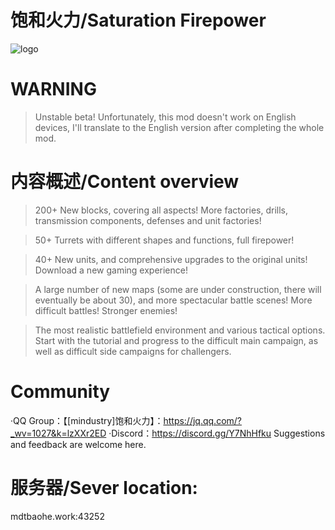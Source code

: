 # 饱和火力/Saturation Firepower
![logo](https://github.com/RA2EXE/Saturation-Firepower/assets/119042209/e39d7de5-09ea-4fd6-b815-674141e0557c)

# WARNING
>Unstable beta! 
Unfortunately, this mod doesn't work on English devices, I'll translate to the English version after completing the whole mod.

# 内容概述/Content overview
>200+ New blocks, covering all aspects! More factories, drills, transmission components, defenses and unit factories!

>50+ Turrets with different shapes and functions, full firepower!

>40+ New units, and comprehensive upgrades to the original units! Download a new gaming experience!

>A large number of new maps (some are under construction, there will eventually be about 30), and more spectacular battle scenes! More difficult battles! Stronger enemies!

>The most realistic battlefield environment and various tactical options. Start with the tutorial and progress to the difficult main campaign, as well as difficult side campaigns for challengers.

# Community
·QQ Group：【[mindustry]饱和火力】：https://jq.qq.com/?_wv=1027&k=lzXXr2ED
·Discord：https://discord.gg/Y7NhHfku
Suggestions and feedback are welcome here.

# 服务器/Sever location:
mdtbaohe.work:43252

